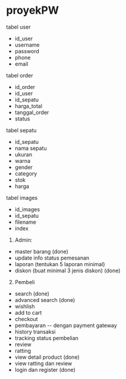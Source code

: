 # proyekPW
tabel user
- id_user
- username
- password
- phone
- email


tabel order
- id_order
- id_user
- id_sepatu
- harga_total
- tanggal_order
- status

tabel sepatu
- id_sepatu
- nama sepatu
- ukuran
- warna
- gender
- category
- stok
- harga

tabel images
- id_images
- id_sepatu
- filename
- index

1. Admin:
- master barang (done)
- update info status pemesanan
- laporan (tentukan 5 laporan minimal) 
- diskon (buat minimal 3 jenis diskon) (done)

2. Pembeli
- search (done)
- advanced search (done)
- wishlish
- add to cart
- checkout 
- pembayaran -- dengan payment gateway
- history transaksi 
- tracking status pembelian
- review
- ratting
- view detail product (done)
- view ratting dan review 
- login dan register (done)